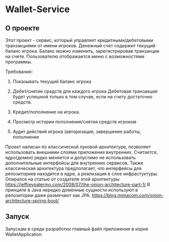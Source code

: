 # Wallet-Service

## О проекте

Этот проект - сервис, который управляет кредитными/дебетовыми транзакциями от имени игроков.
Денежный счет содержит текущий баланс игрока. Баланс можно изменить, зарегистрировав транзакции на счете.
Пользователю отображается меню с возможностями программы.

Требования:

1. Показывать текущий баланс игрока

2. Дебет/снятие средств для каждого игрока Дебетовая транзакция будет успешной только в том случае, если
на счету достаточно средств.

3. Кредит/пополнение на игрока.

4. Просмотр истории пополнения/снятия средств игроком

5. Аудит действий игрока (авторизация, завершение работы, пополнение

Проект написан по классической луковой архитектуре, позволяет использовать внешними слоями
приложения внутренних. Считается, ядро(домен) редко меняется и допустимо не использовать дополнительные интерфейсы
для внутренних сервисов. Также классическая архитектура предполагает, что интерфейсы для репозиториев находятся
в ядре, а реализация в слое инфрастуктуры.
Опирался на статью от создателя этой архитектуры https://jeffreypalermo.com/2008/07/the-onion-architecture-part-1/
В принципе в Java нередко доменные сущности используют в репозитории даже размечают как JPA.
https://blog.mimacom.com/onion-architecture-spring-boot/

## Запуск

Запускам в среде разработки главный файл приложения в корне WalletApplication